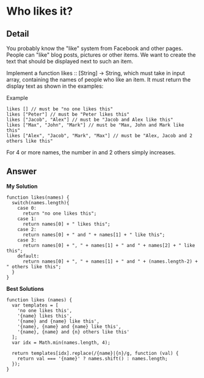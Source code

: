 # Who likes it?
## Detail
You probably know the "like" system from Facebook and other pages. People can "like" blog posts, pictures or other items. We want to create the text that should be displayed next to such an item.

Implement a function likes :: [String] -> String, which must take in input array, containing the names of people who like an item. It must return the display text as shown in the examples:

Example
```
likes [] // must be "no one likes this"
likes ["Peter"] // must be "Peter likes this"
likes ["Jacob", "Alex"] // must be "Jacob and Alex like this"
likes ["Max", "John", "Mark"] // must be "Max, John and Mark like this"
likes ["Alex", "Jacob", "Mark", "Max"] // must be "Alex, Jacob and 2 others like this"
```
For 4 or more names, the number in and 2 others simply increases.

## Answer
**My Solution**
```
function likes(names) {
  switch(names.length){
    case 0:
      return "no one likes this";
    case 1:
      return names[0] + " likes this";
    case 2:
      return names[0] + " and " + names[1] + " like this";
    case 3:
      return names[0] + ", " + names[1] + " and " + names[2] + " like this";
    default: 
      return names[0] + ", " + names[1] + " and " + (names.length-2) + " others like this";
  }
}
```
**Best Solutions**
```
function likes (names) {
  var templates = [
    'no one likes this',
    '{name} likes this',
    '{name} and {name} like this',
    '{name}, {name} and {name} like this',
    '{name}, {name} and {n} others like this'
  ];
  var idx = Math.min(names.length, 4);
  
  return templates[idx].replace(/{name}|{n}/g, function (val) {
    return val === '{name}' ? names.shift() : names.length;
  });
}
```